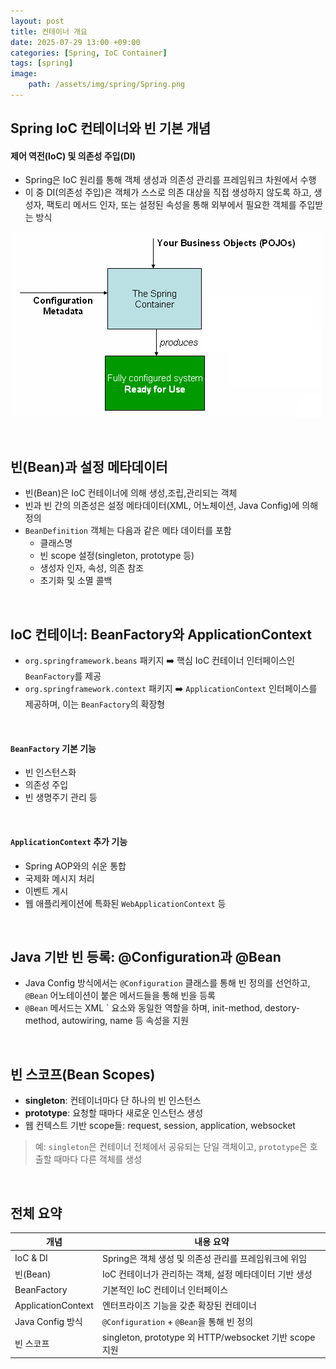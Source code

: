 ```yaml
---
layout: post
title: 컨테이너 개요
date: 2025-07-29 13:00 +09:00
categories: [Spring, IoC Container]
tags: [spring]
image:
    path: /assets/img/spring/Spring.png
---
```


## Spring IoC 컨테이너와 빈 기본 개념

#### 제어 역전(IoC) 및 의존성 주입(DI)

- Spring은 IoC 원리를 통해 객체 생성과 의존성 관리를 프레임워크 차원에서 수행
- 이 중 DI(의존성 주입)은 객체가 스스로 의존 대상을 직접 생성하지 않도록 하고, 생성자, 팩토리 메서드 인자, 또는 설정된 속성을 통해 외부에서 필요한 객체를 주입받는 방식

![spring IoC Container](/assets/img/spring/spring_01.png)

<br>

## 빈(Bean)과 설정 메타데이터

- 빈(Bean)은 IoC 컨테이너에 의해 생성,조립,관리되는 객체
- 빈과 빈 간의 의존성은 설정 메타데이터(XML, 어노체이션, Java Config)에 의해 정의
- `BeanDefinition` 객체는 다음과 같은 메타 데이터를 포함
  - 클래스명
  - 빈 scope 설정(singleton, prototype 등)
  - 생성자 인자, 속성, 의존 참조
  - 초기화 및 소멸 콜백

<br>

## IoC 컨테이너: BeanFactory와 ApplicationContext

- `org.springframework.beans` 패키지 ➡️ 핵심 IoC 컨테이너 인터페이스인 `BeanFactory`를 제공
- `org.springframework.context` 패키지 ➡️ `ApplicationContext` 인터페이스를 제공하며, 이는 `BeanFactory`의 확장형

<br>

#### `BeanFactory` 기본 기능

- 빈 인스턴스화
- 의존성 주입
- 빈 생명주기 관리 등

<br>

#### `ApplicationContext` 추가 기능

- Spring AOP와의 쉬운 통합
- 국제화 메시지 처리
- 이벤트 게시
- 웹 애플리케이션에 특화된 `WebApplicationContext` 등

<br>

## Java 기반 빈 등록: @Configuration과 @Bean

- Java Config 방식에서는 `@Configuration` 클래스를 통해 빈 정의를 선언하고, `@Bean` 어노테이션이 붙은 메서드들을 통해 빈을 등록
- `@Bean` 메서드는 XML `<bean/> 요소와 동일한 역할을 하며, init-method, destory-method, autowiring, name 등 속성을 지원

<br>

## 빈 스코프(Bean Scopes)

- **singleton**: 컨테이너마다 단 하나의 빈 인스턴스
- **prototype**: 요청할 때마다 새로운 인스턴스 생성
- 웹 컨텍스트 기반 scope들: request, session, application, websocket

> 예: `singleton`은 컨테이너 전체에서 공유되는 단일 객체이고, `prototype`은 호출할 때마다 다른 객체를 생성

<br>

## 전체 요약

| 개념                 | 내용 요약                                             |
| ------------------ | ------------------------------------------------- |
| IoC & DI           | Spring은 객체 생성 및 의존성 관리를 프레임워크에 위임                 |
| 빈(Bean)            | IoC 컨테이너가 관리하는 객체, 설정 메타데이터 기반 생성                 |
| BeanFactory        | 기본적인 IoC 컨테이너 인터페이스                               |
| ApplicationContext | 엔터프라이즈 기능을 갖춘 확장된 컨테이너                            |
| Java Config 방식     | `@Configuration` + `@Bean`을 통해 빈 정의               |
| 빈 스코프              | singleton, prototype 외 HTTP/websocket 기반 scope 지원 |
